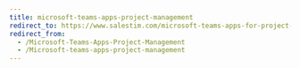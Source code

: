 ```yaml
---
title: microsoft-teams-apps-project-management
redirect_to: https://www.salestim.com/microsoft-teams-apps-for-project-management
redirect_from:
  - /Microsoft-Teams-Apps-Project-Management
  - /Microsoft-teams-apps-project-management
---
```

